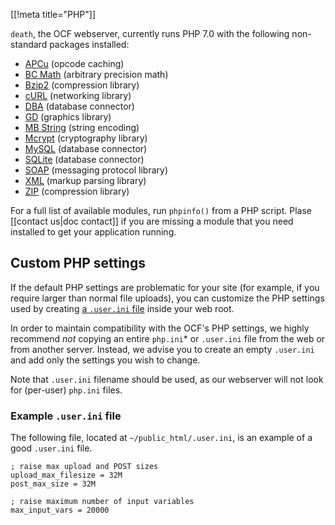 [[!meta title="PHP"]]

`death`, the OCF webserver, currently runs PHP 7.0 with the following
non-standard packages installed:

* [APCu](http://php.net/manual/en/book.apcu.php) (opcode caching)
* [BC Math](http://php.net/manual/en/book.bc.php) (arbitrary precision math)
* [Bzip2](http://php.net/manual/en/book.bzip2.php) (compression library)
* [cURL](http://php.net/manual/en/book.curl.php) (networking library)
* [DBA](http://php.net/manual/en/book.dba.php) (database connector)
* [GD](http://php.net/manual/en/book.image.php) (graphics library)
* [MB String](http://php.net/manual/en/book.mbstring.php) (string encoding)
* [Mcrypt](http://php.net/manual/en/book.mcrypt.php) (cryptography library)
* [MySQL](http://php.net/manual/en/book.mysqli.php) (database connector)
* [SQLite](http://php.net/manual/en/book.sqlite.php) (database connector)
* [SOAP](http://php.net/manual/en/book.soap.php) (messaging protocol library)
* [XML](http://php.net/manual/en/book.xml.php) (markup parsing library)
* [ZIP](http://php.net/manual/en/book.zip.php) (compression library)

For a full list of available modules, run `phpinfo()` from a PHP script.
Plase [[contact us|doc contact]] if you are missing a module that you need
installed to get your application running.

## Custom PHP settings

If the default PHP settings are problematic for your site (for example, if you
require larger than normal file uploads), you can customize the PHP settings
used by creating [a `.user.ini` file][.user.ini] inside your web root.

In order to maintain compatibility with the OCF's PHP settings, we highly
recommend *not* copying an entire `php.ini`\* or `.user.ini` file from the web
or from another server. Instead, we advise you to create an empty `.user.ini`
and add only the settings you wish to change.

Note that `.user.ini` filename should be used, as our webserver will not look
for (per-user) `php.ini` files.

### Example `.user.ini` file

The following file, located at `~/public_html/.user.ini`, is an example of a
good `.user.ini` file.

    ; raise max upload and POST sizes
    upload_max_filesize = 32M
    post_max_size = 32M

    ; raise maximum number of input variables
    max_input_vars = 20000


[.user.ini]: https://secure.php.net/manual/en/configuration.file.per-user.php
